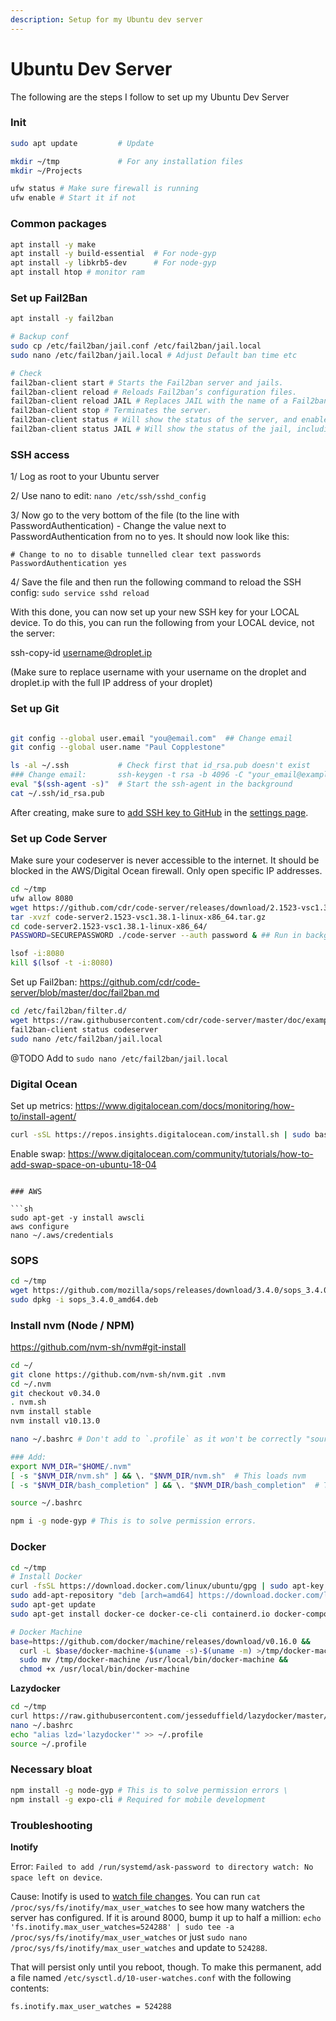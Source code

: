 ```yaml
---
description: Setup for my Ubuntu dev server
---
```


# Ubuntu Dev Server


The following are the steps I follow to set up my Ubuntu Dev Server


### Init

```sh
sudo apt update         # Update

mkdir ~/tmp             # For any installation files 
mkdir ~/Projects

ufw status # Make sure firewall is running
ufw enable # Start it if not
```

### Common packages

```sh
apt install -y make
apt install -y build-essential  # For node-gyp
apt install -y libkrb5-dev      # For node-gyp
apt install htop # monitor ram
```

### Set up Fail2Ban

```sh
apt install -y fail2ban

# Backup conf 
sudo cp /etc/fail2ban/jail.conf /etc/fail2ban/jail.local
sudo nano /etc/fail2ban/jail.local # Adjust Default ban time etc

# Check
fail2ban-client start # Starts the Fail2ban server and jails.
fail2ban-client reload # Reloads Fail2ban’s configuration files.
fail2ban-client reload JAIL # Replaces JAIL with the name of a Fail2ban jail; this will reload the jail. eg: fail2ban-client status sshd
fail2ban-client stop # Terminates the server.
fail2ban-client status # Will show the status of the server, and enable jails.
fail2ban-client status JAIL # Will show the status of the jail, including any currently-banned IPs
```

### SSH access


1/ Log as root to your Ubuntu server

2/ Use nano to edit: `nano /etc/ssh/sshd_config`

3/ Now go to the very bottom of the file (to the line with PasswordAuthentication) - Change the value next to PasswordAuthentication from no to yes.
It should now look like this:

```
# Change to no to disable tunnelled clear text passwords
PasswordAuthentication yes
```

4/ Save the file and then run the following command to reload the SSH config: `sudo service sshd reload`

With this done, you can now set up your new SSH key for your LOCAL device.
To do this, you can run the following from your LOCAL device, not the server:

ssh-copy-id username@droplet.ip

(Make sure to replace username with your username on the droplet and droplet.ip with the full IP address of your droplet)

### Set up Git

```sh

git config --global user.email "you@email.com"  ## Change email 
git config --global user.name "Paul Copplestone"

ls -al ~/.ssh           # Check first that id_rsa.pub doesn't exist
### Change email:       ssh-keygen -t rsa -b 4096 -C "your_email@example.com"
eval "$(ssh-agent -s)"  # Start the ssh-agent in the background
cat ~/.ssh/id_rsa.pub
```

After creating, make sure to [add SSH key to GitHub](https://help.github.com/en/articles/adding-a-new-ssh-key-to-your-github-account) in the [settings page](https://github.com/settings/keys).


### Set up Code Server

Make sure your codeserver is never accessible to the internet. It should be blocked in the AWS/Digital Ocean firewall. Only open specific IP addresses.

```sh
cd ~/tmp
ufw allow 8080
wget https://github.com/cdr/code-server/releases/download/2.1523-vsc1.38.1/code-server2.1523-vsc1.38.1-linux-x86_64.tar.gz
tar -xvzf code-server2.1523-vsc1.38.1-linux-x86_64.tar.gz
cd code-server2.1523-vsc1.38.1-linux-x86_64/
PASSWORD=SECUREPASSWORD ./code-server --auth password & ## Run in background, could be improved with systemd

lsof -i:8080
kill $(lsof -t -i:8080)

```


Set up Fail2ban: https://github.com/cdr/code-server/blob/master/doc/fail2ban.md
```sh
cd /etc/fail2ban/filter.d/
wget https://raw.githubusercontent.com/cdr/code-server/master/doc/examples/fail2ban.conf -O codeserver.conf
fail2ban-client status codeserver
sudo nano /etc/fail2ban/jail.local
```

@TODO Add to `sudo nano /etc/fail2ban/jail.local`

### Digital Ocean

Set up metrics: https://www.digitalocean.com/docs/monitoring/how-to/install-agent/

```sh
curl -sSL https://repos.insights.digitalocean.com/install.sh | sudo bash
```

Enable swap: https://www.digitalocean.com/community/tutorials/how-to-add-swap-space-on-ubuntu-18-04

```

### AWS 

```sh
sudo apt-get -y install awscli
aws configure
nano ~/.aws/credentials
```
### SOPS

```sh
cd ~/tmp
wget https://github.com/mozilla/sops/releases/download/3.4.0/sops_3.4.0_amd64.deb
sudo dpkg -i sops_3.4.0_amd64.deb
```

### Install nvm (Node / NPM)

https://github.com/nvm-sh/nvm#git-install

```sh
cd ~/
git clone https://github.com/nvm-sh/nvm.git .nvm
cd ~/.nvm
git checkout v0.34.0
. nvm.sh
nvm install stable
nvm install v10.13.0

nano ~/.bashrc # Don't add to `.profile` as it won't be correctly "sourced" by code server

### Add:
export NVM_DIR="$HOME/.nvm"
[ -s "$NVM_DIR/nvm.sh" ] && \. "$NVM_DIR/nvm.sh"  # This loads nvm
[ -s "$NVM_DIR/bash_completion" ] && \. "$NVM_DIR/bash_completion"  # This loads nvm bash_completion

source ~/.bashrc

npm i -g node-gyp # This is to solve permission errors.
```


### Docker 

```sh
cd ~/tmp
# Install Docker
curl -fsSL https://download.docker.com/linux/ubuntu/gpg | sudo apt-key add -
sudo add-apt-repository "deb [arch=amd64] https://download.docker.com/linux/ubuntu $(lsb_release -cs) stable"
sudo apt-get update
sudo apt-get install docker-ce docker-ce-cli containerd.io docker-compose

# Docker Machine
base=https://github.com/docker/machine/releases/download/v0.16.0 &&
  curl -L $base/docker-machine-$(uname -s)-$(uname -m) >/tmp/docker-machine &&
  sudo mv /tmp/docker-machine /usr/local/bin/docker-machine &&
  chmod +x /usr/local/bin/docker-machine
```

**Lazydocker**

```sh
cd ~/tmp
curl https://raw.githubusercontent.com/jesseduffield/lazydocker/master/scripts/install_update_linux.sh | bash
nano ~/.bashrc
echo "alias lzd='lazydocker'" >> ~/.profile
source ~/.profile
```

### Necessary bloat

```sh
npm install -g node-gyp # This is to solve permission errors \
npm install -g expo-cli # Required for mobile development
```


### Troubleshooting

**Inotify**

Error: `Failed to add /run/systemd/ask-password to directory watch: No space left on device`.

Cause: Inotify is used to [watch file changes](https://www.linuxjournal.com/article/8478). You can run `cat /proc/sys/fs/inotify/max_user_watches` to see how many watchers the server has configured. If it is around 8000, bump it up to half a million: `echo 'fs.inotify.max_user_watches=524288' | sudo tee -a /proc/sys/fs/inotify/max_user_watches` or just `sudo nano /proc/sys/fs/inotify/max_user_watches` and update to `524288`.

That will persist only until you reboot, though. To make this permanent, add a file named `/etc/sysctl.d/10-user-watches.conf` with the following contents:

```sh
fs.inotify.max_user_watches = 524288
```